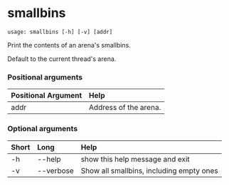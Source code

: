 <!-- THIS PART OF THIS FILE IS AUTOGENERATED. DO NOT MODIFY IT. See scripts/generate-docs.sh -->
# smallbins

```text
usage: smallbins [-h] [-v] [addr]

```

Print the contents of an arena's smallbins.

Default to the current thread's arena.
### Positional arguments

|Positional Argument|Help|
| :--- | :--- |
|addr|Address of the arena.|

### Optional arguments

|Short|Long|Help|
| :--- | :--- | :--- |
|-h|--help|show this help message and exit|
|-v|--verbose|Show all smallbins, including empty ones|

<!-- END OF AUTOGENERATED PART. Do not modify this line or the line below, they mark the end of the auto-generated part of the file. If you want to extend the documentation in a way which cannot easily be done by adding to the command help description, write below the following line. -->
<!-- ------------\>8---- ----\>8---- ----\>8------------ -->
